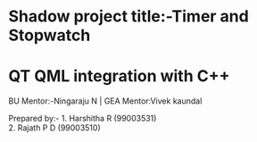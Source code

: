 #  Shadow project title:-Timer and Stopwatch
# QT QML integration with C++
BU Mentor:-Ningaraju N |
GEA Mentor:Vivek kaundal

Prepared by:- 1. Harshitha R (99003531)      
              2. Rajath P D  (99003510)
